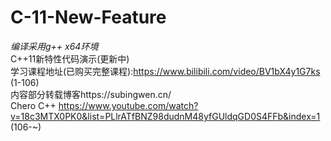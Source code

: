# C-11-New-Feature  
*编译采用g++ x64环境*  
C++11新特性代码演示(更新中)    
学习课程地址(已购买完整课程):https://www.bilibili.com/video/BV1bX4y1G7ks  (1-106)  
内容部分转载博客https://subingwen.cn/  
Chero C++ https://www.youtube.com/watch?v=18c3MTX0PK0&list=PLlrATfBNZ98dudnM48yfGUldqGD0S4FFb&index=1  (106-~)
